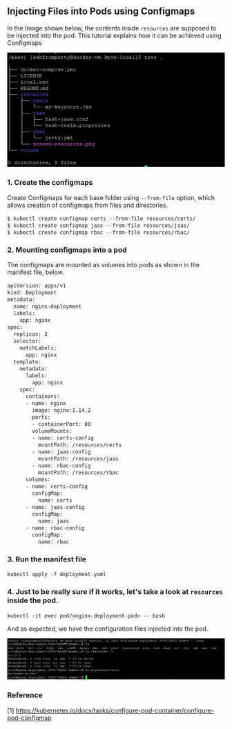 ## Injecting Files into Pods using Configmaps

In the Image shown below, the contents inside <code>resources</code> are supposed to be injected into the pod. This tutorial explains how it can be achieved using Configmaps

<img src="https://github.com/reusin/kubernetes-tutorial/blob/main/images/folder%20structure.JPG"/>

### 1. Create the configmaps

Create Configmaps for each base folder using <code>--from-file</code> option, which allows creation of configmaps from files and directories.

```
$ kubectl create configmap certs --from-file resources/certs/
$ kubectl create configmap jaas --from-file resources/jaas/
$ kubectl create configmap rbac --from-file resources/rbac/
```

### 2. Mounting configmaps into a pod

The configmaps are mounted as volumes into pods as shown in the manifest file, below.

```
apiVersion: apps/v1
kind: Deployment
metadata:
  name: nginx-deployment
  labels:
    app: nginx
spec:
  replicas: 3
  selector:
    matchLabels:
      app: nginx
  template:
    metadata:
      labels:
        app: nginx
    spec:
      containers:
      - name: nginx
        image: nginx:1.14.2
        ports:
        - containerPort: 80
        volumeMounts:
        - name: certs-config
          mountPath: /resources/certs
        - name: jaas-config
          mountPath: /resources/jaas
        - name: rbac-config
          mountPath: /resources/rbac
      volumes:
      - name: certs-config
        configMap:
          name: certs
      - name: jaas-config
        configMap:
          name: jaas
      - name: rbac-config
        configMap:
          name: rbac
```

### 3. Run the manifest file

```
kubectl apply -f deployment.yaml
```

### 4. Just to be really sure if it works, let's take a look at <code>resources</code> inside the pod.

```
kubectl -it exec pod/<nginx-deployment-pod> -- bash
```

And as expected, we have the configuration files injected into the pod.

<img src="https://github.com/reusin/kubernetes-tutorial/blob/main/images/reallyverify.JPG"/>

<h3>Reference</h3>

[1] https://kubernetes.io/docs/tasks/configure-pod-container/configure-pod-configmap

